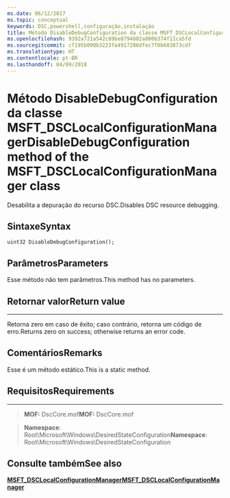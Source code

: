 ```yaml
---
ms.date: 06/12/2017
ms.topic: conceptual
keywords: DSC,powershell,configuração,instalação
title: Método DisableDebugConfiguration da classe MSFT_DSCLocalConfigurationManager
ms.openlocfilehash: 9392a721a542c89be8794882a800b374f11ca5fd
ms.sourcegitcommit: cf195b090b3223fa4917206dfec7f0b603873cdf
ms.translationtype: HT
ms.contentlocale: pt-BR
ms.lasthandoff: 04/09/2018
---
```

# <a name="disabledebugconfiguration-method-of-the-msftdsclocalconfigurationmanager-class"></a><span data-ttu-id="81ae7-103">Método DisableDebugConfiguration da classe MSFT_DSCLocalConfigurationManager</span><span class="sxs-lookup"><span data-stu-id="81ae7-103">DisableDebugConfiguration method of the MSFT_DSCLocalConfigurationManager class</span></span>

<span data-ttu-id="81ae7-104">Desabilita a depuração do recurso DSC.</span><span class="sxs-lookup"><span data-stu-id="81ae7-104">Disables DSC resource debugging.</span></span>

<a name="syntax"></a><span data-ttu-id="81ae7-105">Sintaxe</span><span class="sxs-lookup"><span data-stu-id="81ae7-105">Syntax</span></span>
------

```mof
uint32 DisableDebugConfiguration();
```

<a name="parameters"></a><span data-ttu-id="81ae7-106">Parâmetros</span><span class="sxs-lookup"><span data-stu-id="81ae7-106">Parameters</span></span>
----------

<span data-ttu-id="81ae7-107">Esse método não tem parâmetros.</span><span class="sxs-lookup"><span data-stu-id="81ae7-107">This method has no parameters.</span></span>

## <a name="return-value"></a><span data-ttu-id="81ae7-108">Retornar valor</span><span class="sxs-lookup"><span data-stu-id="81ae7-108">Return value</span></span>
------------

<span data-ttu-id="81ae7-109">Retorna zero em caso de êxito; caso contrário, retorna um código de erro.</span><span class="sxs-lookup"><span data-stu-id="81ae7-109">Returns zero on success; otherwise returns an error code.</span></span>

## <a name="remarks"></a><span data-ttu-id="81ae7-110">Comentários</span><span class="sxs-lookup"><span data-stu-id="81ae7-110">Remarks</span></span>

<span data-ttu-id="81ae7-111">Esse é um método estático.</span><span class="sxs-lookup"><span data-stu-id="81ae7-111">This is a static method.</span></span>

## <a name="requirements"></a><span data-ttu-id="81ae7-112">Requisitos</span><span class="sxs-lookup"><span data-stu-id="81ae7-112">Requirements</span></span>
------------
><span data-ttu-id="81ae7-113">**MOF:** DscCore.mof</span><span class="sxs-lookup"><span data-stu-id="81ae7-113">**MOF:** DscCore.mof</span></span>

><span data-ttu-id="81ae7-114">**Namespace**: Root\Microsoft\Windows\DesiredStateConfiguration</span><span class="sxs-lookup"><span data-stu-id="81ae7-114">**Namespace**: Root\Microsoft\Windows\DesiredStateConfiguration</span></span>


## <a name="see-also"></a><span data-ttu-id="81ae7-115">Consulte também</span><span class="sxs-lookup"><span data-stu-id="81ae7-115">See also</span></span>


[<span data-ttu-id="81ae7-116">**MSFT_DSCLocalConfigurationManager**</span><span class="sxs-lookup"><span data-stu-id="81ae7-116">**MSFT_DSCLocalConfigurationManager**</span></span>](msft-dsclocalconfigurationmanager.md)